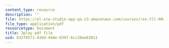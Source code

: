 ```yaml
---
content_type: resource
description: ''
file: https://ol-ocw-studio-app-qa.s3.amazonaws.com/courses/res-tll-004-stem-concept-videos-fall-2013/832f857143dd44de83976cc28ee63011_870y6GUKbwc.pdf
file_type: application/pdf
resourcetype: Document
title: 3play pdf file
uid: 832f8571-43dd-44de-8397-6cc28ee63011
---
```

